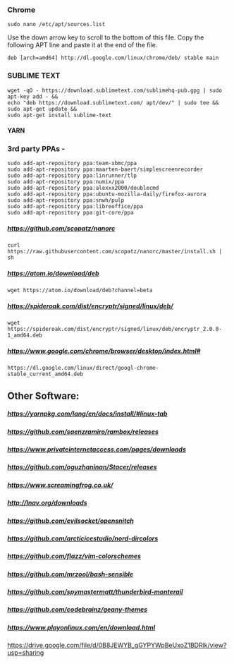 ### Chrome

`sudo nano /etc/apt/sources.list`

Use the down arrow key to scroll to the bottom of this file. Copy the following APT line and paste it at the end of the file.

`deb [arch=amd64] http://dl.google.com/linux/chrome/deb/ stable main`

### SUBLIME TEXT

```
wget -qO - https://download.sublimetext.com/sublimehq-pub.gpg | sudo apt-key add - &&
echo "deb https://download.sublimetext.com/ apt/dev/" | sudo tee &&
sudo apt-get update &&
sudo apt-get install sublime-text
```

#### YARN

### 3rd party PPAs - 

```
sudo add-apt-repository ppa:team-xbmc/ppa
sudo add-apt-repository ppa:maarten-baert/simplescreenrecorder
sudo add-apt-repository ppa:linrunner/tlp
sudo add-apt-repository ppa:numix/ppa
sudo add-apt-repository ppa:alexxx2000/doublecmd
sudo add-apt-repository ppa:ubuntu-mozilla-daily/firefox-aurora
sudo add-apt-repository ppa:snwh/pulp
sudo add-apt-repository ppa:libreoffice/ppa
sudo add-apt-repository ppa:git-core/ppa
```


##### https://github.com/scopatz/nanorc

`curl https://raw.githubusercontent.com/scopatz/nanorc/master/install.sh | sh`

##### https://atom.io/download/deb

`wget https://atom.io/download/deb?channel=beta`

##### https://spideroak.com/dist/encryptr/signed/linux/deb/

`wget https://spideroak.com/dist/encryptr/signed/linux/deb/encryptr_2.0.0-1_amd64.deb`

##### https://www.google.com/chrome/browser/desktop/index.html#

`https://dl.google.com/linux/direct/googl-chrome-stable_current_amd64.deb`

## Other Software:

##### https://yarnpkg.com/lang/en/docs/install/#linux-tab
##### https://github.com/saenzramiro/rambox/releases 
##### https://www.privateinternetaccess.com/pages/downloads 
##### https://github.com/oguzhaninan/Stacer/releases 
##### https://www.screamingfrog.co.uk/ 
##### http://lnav.org/downloads 
##### https://github.com/evilsocket/opensnitch 
##### https://github.com/arcticicestudio/nord-dircolors 
##### https://github.com/flazz/vim-colorschemes 
##### https://github.com/mrzool/bash-sensible 
##### https://github.com/spymastermatt/thunderbird-monterail 
##### https://github.com/codebrainz/geany-themes 
##### https://www.playonlinux.com/en/download.html

https://drive.google.com/file/d/0B8JEWYB_gGYPYWpBeUxoZ1BDRlk/view?usp=sharing
